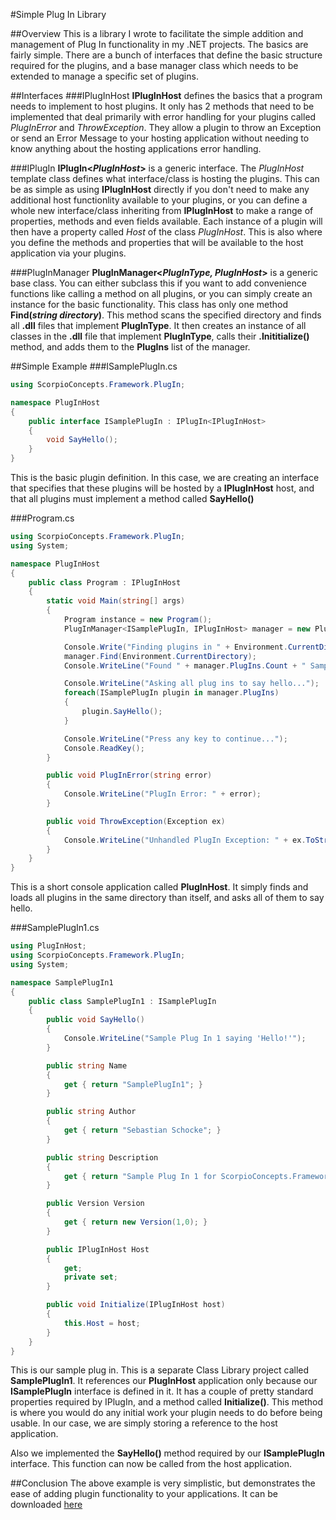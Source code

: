 #Simple Plug In Library

##Overview
This is a library I wrote to facilitate the simple addition and management of Plug In functionality in my .NET projects. The basics are fairly simple. There are a bunch of interfaces that define the basic structure required for the plugins, and a base manager class which needs to be extended to manage a specific set of plugins.

##Interfaces
###IPlugInHost
**IPlugInHost** defines the basics that a program needs to implement to host plugins. It only has 2 methods that need to be implemented that deal primarily with error handling for your plugins called _PlugInError_ and _ThrowException_. They allow a plugin to throw an Exception or send an Error Message to your hosting application without needing to know anything about the hosting applications error handling.

###IPlugIn
**IPlugIn&lt;_PlugInHost_&gt;** is a generic interface. The _PlugInHost_ template class defines what interface/class is hosting the plugins. This can be as simple as using **IPlugInHost** directly if you don't need to make any additional host functionlity available to your plugins, or you can define a whole new interface/class inheriting from **IPlugInHost** to make a range of properties, methods and even fields available. Each instance of a plugin will then have a property called _Host_ of the class _PlugInHost_. This is also where you define the methods and properties that will be available to the host application via your plugins.

###PlugInManager
**PlugInManager&lt;_PlugInType, PlugInHost_&gt;** is a generic base class. You can either subclass this if you want to add convenience functions like calling a method on all plugins, or you can simply create an instance for the basic functionality. This class has only one method **Find(_string directory_)**. This method scans the specified directory and finds all **.dll** files that implement **PlugInType**. It then creates an instance of all classes in the **.dll** file that implement **PlugInType**, calls their **.Inititialize()** method, and adds them to the **PlugIns** list of the manager.

##Simple Example
###ISamplePlugIn.cs
```csharp
using ScorpioConcepts.Framework.PlugIn;

namespace PlugInHost
{
    public interface ISamplePlugIn : IPlugIn<IPlugInHost>
    {
        void SayHello();
    }
}
```
This is the basic plugin definition. In this case, we are creating an interface that specifies that these plugins will be hosted by a **IPlugInHost** host, and that all plugins must implement a method called **SayHello()**

###Program.cs
```csharp
using ScorpioConcepts.Framework.PlugIn;
using System;

namespace PlugInHost
{
    public class Program : IPlugInHost
    {
        static void Main(string[] args)
        {
            Program instance = new Program();
            PlugInManager<ISamplePlugIn, IPlugInHost> manager = new PlugInManager<ISamplePlugIn, IPlugInHost>(instance);

            Console.Write("Finding plugins in " + Environment.CurrentDirectory + "...");
            manager.Find(Environment.CurrentDirectory);
            Console.WriteLine("Found " + manager.PlugIns.Count + " Sample Plug Ins");

            Console.WriteLine("Asking all plug ins to say hello...");
            foreach(ISamplePlugIn plugin in manager.PlugIns)
            {
                plugin.SayHello();
            }

            Console.WriteLine("Press any key to continue...");
            Console.ReadKey();
        }

        public void PlugInError(string error)
        {
            Console.WriteLine("PlugIn Error: " + error);
        }

        public void ThrowException(Exception ex)
        {
            Console.WriteLine("Unhandled PlugIn Exception: " + ex.ToString());
        }
    }
}
```
This is a short console application called **PlugInHost**. It simply finds and loads all plugins in the same directory than itself, and asks all of them to say hello.

###SamplePlugIn1.cs
```csharp
using PlugInHost;
using ScorpioConcepts.Framework.PlugIn;
using System;

namespace SamplePlugIn1
{
    public class SamplePlugIn1 : ISamplePlugIn
    {
        public void SayHello()
        {
            Console.WriteLine("Sample Plug In 1 saying 'Hello!'");
        }

        public string Name
        {
            get { return "SamplePlugIn1"; }
        }

        public string Author
        {
            get { return "Sebastian Schocke"; }
        }

        public string Description
        {
            get { return "Sample Plug In 1 for ScorpioConcepts.Framework.PlugIn demo"; }
        }

        public Version Version
        {
            get { return new Version(1,0); }
        }

        public IPlugInHost Host
        {
            get;
            private set;
        }

        public void Initialize(IPlugInHost host)
        {
            this.Host = host;
        }
    }
}
```
This is our sample plug in. This is a separate Class Library project called **SamplePlugIn1**. It references our **PlugInHost** application only because our **ISamplePlugIn** interface is defined in it. It has a couple of pretty standard properties required by IPlugIn, and a method called **Initialize()**. This method is where you would do any initial work your plugin needs to do before being usable. In our case, we are simply storing a reference to the host application.

Also we implemented the **SayHello()** method required by our **ISamplePlugIn** interface. This function can now be called from the host application.

##Conclusion
The above example is very simplistic, but demonstrates the ease of adding plugin functionality to your applications. It can be downloaded [here](http://www.geekhangar.co.za/ScorpioConcepts/framework/PlugInExample.zip)